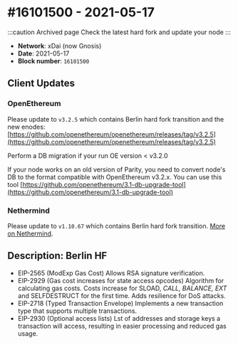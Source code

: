 ---
---

# #16101500 - 2021-05-17

:::caution Archived page
Check the latest hard fork and update your node
:::

* **Network**: xDai (now Gnosis)
* **Date**: 2021-05-17
* **Block number**: `16101500`

## Client Updates

### OpenEthereum

Please update to `v3.2.5` which contains Berlin hard fork transition and the new enodes: [https://github.com/openethereum/openethereum/releases/tag/v3.2.5](https://github.com/openethereum/openethereum/releases/tag/v3.2.5)

Perform a DB migration if your run OE version < v3.2.0

If your node works on an old version of Parity, you need to convert node's DB to the format compatible with OpenEthereum v3.2.x. You can use this tool [https://github.com/openethereum/3.1-db-upgrade-tool](https://github.com/openethereum/3.1-db-upgrade-tool)

### Nethermind

Please update to  `v1.10.67` which contains Berlin hard fork transition. [More on Nethermind](/node/manual).

## Description: Berlin HF

* EIP-2565 (ModExp Gas Cost) Allows RSA signature verification.
* EIP-2929 (Gas cost increases for state access opcodes) Algorithm for calculating  gas costs. Costs increase for SLOAD, _CALL, BALANCE, EXT_ and SELFDESTRUCT for the first time. Adds resilience for DoS attacks.
* EIP-2718 (Typed Transaction Envelope) Implements a new transaction type that  supports multiple transactions.
* EIP-2930 (Optional access lists) Lst of addresses and storage keys a transaction will access, resulting in easier processing and reduced gas usage.